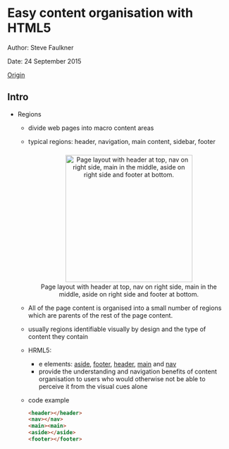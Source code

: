 # Easy content organisation with HTML5

Author: Steve Faulkner

Date: 24 September 2015

[Origin](https://tinyurl.com/y36qwg6f)


## Intro

+ Regions
  + divide web pages into macro content areas
  + typical regions: header, navigation, main content, sidebar, footer

    <figure style="margin: 0.5em; text-align: center;">
      <img style="margin: 0.1em; padding-top: 0.5em; width: 30vw;"
        onclick="window.open('https://tinyurl.com/y36qwg6f')"
        src    ="https://tinyurl.com/y5umz2o3"
        alt    ="Page layout with header at top, nav on right side, main in the middle, aside on right side and footer at bottom."
      />
      <figcaption> Page layout with header at top, nav on right side, main in the middle, aside on right side and footer at bottom. </figcaption>
    </figure>

  + All of the page content is organised into a small number of regions which are parents of the rest of the page content.
  + usually regions identifiable visually by design and the type of content they contain
  + HRML5: 
    + e elements: [aside](https://tinyurl.com/y245fvvg), [footer](https://tinyurl.com/y244jq2f), [header](https://tinyurl.com/y5bgwkyj), [main](https://tinyurl.com/y2r7urud) and [nav](https://tinyurl.com/y369rxqy)
    +  provide the understanding and navigation benefits of content organisation to users who would otherwise not be able to perceive it from the visual cues alone
  + code example

    ```html
    <header></header>
    <nav></nav>
    <main><main>
    <aside></aside>
    <footer></footer>
    ```






